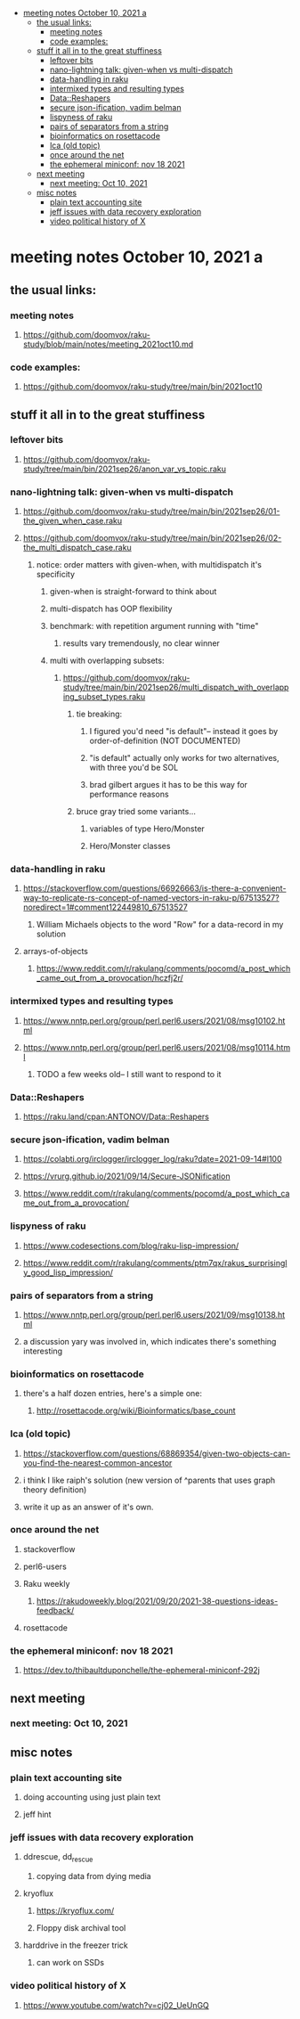 - [meeting notes October 10, 2021                                      a](#org236e64d)
  - [the usual links:](#orga6af687)
    - [meeting notes](#org09d4b12)
    - [code examples:](#org2766e8a)
  - [stuff it all in to the great stuffiness](#org725391a)
    - [leftover bits](#org6fdc839)
    - [nano-lightning talk: given-when vs multi-dispatch](#org2086dd3)
    - [data-handling in raku](#org94376d9)
    - [intermixed types and resulting types](#org90669bf)
    - [Data::Reshapers](#org3b6f28b)
    - [secure json-ification, vadim belman](#org4b8d677)
    - [lispyness of raku](#org6b09312)
    - [pairs of separators from a string](#org46b1d20)
    - [bioinformatics on rosettacode](#org84e3b10)
    - [lca (old topic)](#org437ece4)
    - [once around the net](#org8deffb8)
    - [the ephemeral miniconf: nov 18 2021](#org24ade93)
  - [next meeting](#org1d76185)
    - [next meeting: Oct 10, 2021](#org2a47db7)
  - [misc notes](#orgb2126d7)
    - [plain text accounting site](#org11f5505)
    - [jeff issues with data recovery exploration](#org0ba44e6)
    - [video political history of X](#org543da0d)


<a id="org236e64d"></a>

# meeting notes October 10, 2021                                      a


<a id="orga6af687"></a>

## the usual links:


<a id="org09d4b12"></a>

### meeting notes

1.  <https://github.com/doomvox/raku-study/blob/main/notes/meeting_2021oct10.md>


<a id="org2766e8a"></a>

### code examples:

1.  <https://github.com/doomvox/raku-study/tree/main/bin/2021oct10>


<a id="org725391a"></a>

## stuff it all in to the great stuffiness


<a id="org6fdc839"></a>

### leftover bits

1.  <https://github.com/doomvox/raku-study/tree/main/bin/2021sep26/anon_var_vs_topic.raku>


<a id="org2086dd3"></a>

### nano-lightning talk: given-when vs multi-dispatch

1.  <https://github.com/doomvox/raku-study/tree/main/bin/2021sep26/01-the_given_when_case.raku>

2.  <https://github.com/doomvox/raku-study/tree/main/bin/2021sep26/02-the_multi_dispatch_case.raku>

    1.  notice: order matters with given-when, with multidispatch it's specificity
    
        1.  given-when is straight-forward to think about
        
        2.  multi-dispatch has OOP flexibility
        
        3.  benchmark: with repetition argument running with "time"
        
            1.  results vary tremendously, no clear winner
        
        4.  multi with overlapping subsets:
        
            1.  <https://github.com/doomvox/raku-study/tree/main/bin/2021sep26/multi_dispatch_with_overlapping_subset_types.raku>
            
                1.  tie breaking:
                
                    1.  I figured you'd need "is default"&#x2013; instead it goes by order-of-definition (NOT DOCUMENTED)
                    
                    2.  "is default" actually only works for two alternatives, with three you'd be SOL
                    
                    3.  brad gilbert argues it has to be this way for performance reasons
                
                2.  bruce gray tried some variants&#x2026;
                
                    1.  variables of type Hero/Monster
                    
                    2.  Hero/Monster classes


<a id="org94376d9"></a>

### data-handling in raku

1.  <https://stackoverflow.com/questions/66926663/is-there-a-convenient-way-to-replicate-rs-concept-of-named-vectors-in-raku-p/67513527?noredirect=1#comment122449810_67513527>

    1.  William Michaels objects to the word "Row" for a data-record in my solution

2.  arrays-of-objects

    1.  <https://www.reddit.com/r/rakulang/comments/pocomd/a_post_which_came_out_from_a_provocation/hczfj2r/>


<a id="org90669bf"></a>

### intermixed types and resulting types

1.  <https://www.nntp.perl.org/group/perl.perl6.users/2021/08/msg10102.html>

2.  <https://www.nntp.perl.org/group/perl.perl6.users/2021/08/msg10114.html>

    1.  TODO a few weeks old&#x2013; I still want to respond to it


<a id="org3b6f28b"></a>

### Data::Reshapers

1.  <https://raku.land/cpan:ANTONOV/Data::Reshapers>


<a id="org4b8d677"></a>

### secure json-ification, vadim belman

1.  <https://colabti.org/irclogger/irclogger_log/raku?date=2021-09-14#l100>

2.  <https://vrurg.github.io/2021/09/14/Secure-JSONification>

3.  <https://www.reddit.com/r/rakulang/comments/pocomd/a_post_which_came_out_from_a_provocation/>


<a id="org6b09312"></a>

### lispyness of raku

1.  <https://www.codesections.com/blog/raku-lisp-impression/>

2.  <https://www.reddit.com/r/rakulang/comments/ptm7qx/rakus_surprisingly_good_lisp_impression/>


<a id="org46b1d20"></a>

### pairs of separators from a string

1.  <https://www.nntp.perl.org/group/perl.perl6.users/2021/09/msg10138.html>

2.  a discussion yary was involved in, which indicates there's something interesting


<a id="org84e3b10"></a>

### bioinformatics on rosettacode

1.  there's a half dozen entries, here's a simple one:

    1.  <http://rosettacode.org/wiki/Bioinformatics/base_count>


<a id="org437ece4"></a>

### lca (old topic)

1.  <https://stackoverflow.com/questions/68869354/given-two-objects-can-you-find-the-nearest-common-ancestor>

2.  i think I like raiph's solution (new version of ^parents that uses graph theory definition)

3.  write it up as an answer of it's own.


<a id="org8deffb8"></a>

### once around the net

1.  stackoverflow

2.  perl6-users

3.  Raku weekly

    1.  <https://rakudoweekly.blog/2021/09/20/2021-38-questions-ideas-feedback/>

4.  rosettacode


<a id="org24ade93"></a>

### the ephemeral miniconf: nov 18 2021

1.  <https://dev.to/thibaultduponchelle/the-ephemeral-miniconf-292j>


<a id="org1d76185"></a>

## next meeting


<a id="org2a47db7"></a>

### next meeting: Oct 10, 2021


<a id="orgb2126d7"></a>

## misc notes


<a id="org11f5505"></a>

### plain text accounting site

1.  doing accounting using just plain text

2.  jeff hint


<a id="org0ba44e6"></a>

### jeff issues with data recovery exploration

1.  ddrescue, dd<sub>rescue</sub>

    1.  copying data from dying media

2.  kryoflux

    1.  <https://kryoflux.com/>
    
    2.  Floppy disk archival tool

3.  harddrive in the freezer trick

    1.  can work on SSDs


<a id="org543da0d"></a>

### video political history of X

1.  <https://www.youtube.com/watch?v=cj02_UeUnGQ>
